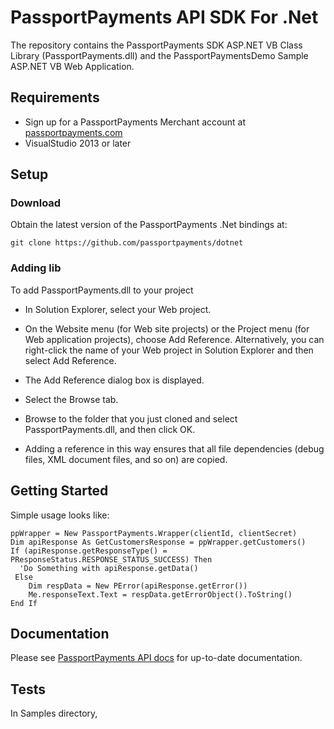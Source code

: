 # PassportPayments API SDK For .Net
The repository contains the PassportPayments SDK ASP.NET VB Class Library (PassportPayments.dll) and the PassportPaymentsDemo Sample ASP.NET VB Web Application.

## Requirements
 * Sign up for a PassportPayments Merchant account at [passportpayments.com](https://passportpayments.com)
 * VisualStudio 2013 or later

## Setup
### Download
Obtain the latest version of the PassportPayments .Net bindings at:

```
git clone https://github.com/passportpayments/dotnet
```

### Adding lib 
To add PassportPayments.dll to your project

* In Solution Explorer, select your Web project.

* On the Website menu (for Web site projects) or the Project menu (for Web application projects), choose Add Reference. Alternatively, you can right-click the name of your Web project in Solution Explorer and then select Add Reference.

* The Add Reference dialog box is displayed.

* Select the Browse tab.

* Browse to the folder that you just cloned and select PassportPayments.dll, and then click OK.

* Adding a reference in this way ensures that all file dependencies (debug files, XML document files, and so on) are copied.


## Getting Started
    
Simple usage looks like:

```aspx-vb
ppWrapper = New PassportPayments.Wrapper(clientId, clientSecret)
Dim apiResponse As GetCustomersResponse = ppWrapper.getCustomers()
If (apiResponse.getResponseType() = PResponseStatus.RESPONSE_STATUS_SUCCESS) Then
  'Do Something with apiResponse.getData()
 Else
    Dim respData = New PError(apiResponse.getError())
    Me.responseText.Text = respData.getErrorObject().ToString()
End If

```

## Documentation

Please see [PassportPayments API docs](https://api.passportpayments.com/docs/) for up-to-date documentation.

## Tests

In Samples directory, 
